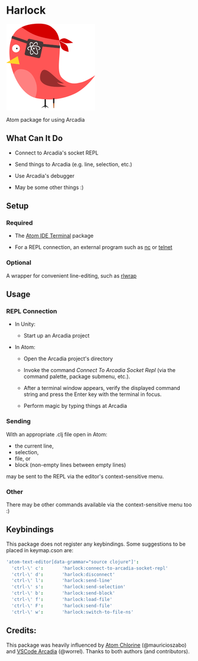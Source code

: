 # Harlock

![Harlock](images/harlock-small.png)

Atom package for using Arcadia

## What Can It Do

* Connect to Arcadia's socket REPL

* Send things to Arcadia (e.g. line, selection, etc.)

* Use Arcadia's debugger

* May be some other things :)

## Setup

### Required

* The [Atom IDE Terminal](https://github.com/qicrosoft/atom-ide-terminal) package

* For a REPL connection, an external program such as [nc](https://en.wikipedia.org/wiki/Netcat) or [telnet](https://en.wikipedia.org/wiki/Telnet)

### Optional

A wrapper for convenient line-editing, such as [rlwrap](https://github.com/hanslub42/rlwrap)

## Usage

### REPL Connection

* In Unity:

  * Start up an Arcadia project

* In Atom:

  * Open the Arcadia project's directory

  * Invoke the command _Connect To Arcadia Socket Repl_ (via the command
    palette, package submenu, etc.).

  * After a terminal window appears, verify the displayed command string
    and press the Enter key with the terminal in focus.

  * Perform magic by typing things at Arcadia

### Sending

With an appropriate .clj file open in Atom:

* the current line,
* selection,
* file, or
* block (non-empty lines between empty lines)

may be sent to the REPL via the editor's context-sensitive menu.

### Other

There may be other commands available via the context-sensitive menu
too :)

## Keybindings

This package does not register any keybindings.  Some suggestions to
be placed in keymap.cson are:

```cson
'atom-text-editor[data-grammar="source clojure"]':
  'ctrl-\' c':       'harlock:connect-to-arcadia-socket-repl'
  'ctrl-\' d':       'harlock:disconnect'
  'ctrl-\' l':       'harlock:send-line'
  'ctrl-\' s':       'harlock:send-selection'
  'ctrl-\' b':       'harlock:send-block'
  'ctrl-\' f':       'harlock:load-file'
  'ctrl-\' F':       'harlock:send-file'
  'ctrl-\' w':       'harlock:switch-to-file-ns'
```

## Credits:

This package was heavily influenced by [Atom Chlorine](https://github.com/mauricioszabo/atom-chlorine) (@mauricioszabo)
and [VSCode Arcadia](https://github.com/worrel/vscode-arcadia) (@worrel).  Thanks to both authors (and
contributors).
